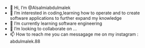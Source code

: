- 👋 Hi, I’m @Alsalmiabdulmalek
- 👀 I’m interested in coding,learning how to operate and to create software applications to further expand my knowledge 
- 🌱 I’m currently learning software engineering
- 💞️ I’m looking to collaborate on ...
- 📫 How to reach me you can messagage me on my instagram : abdulmalek.88

<!---
Alsalmiabdulmalek/Alsalmiabdulmalek is a ✨ special ✨ repository because its `README.md` (this file) appears on your GitHub profile.
You can click the Preview link to take a look at your changes.
--->
